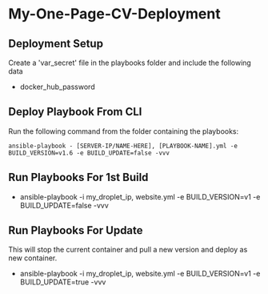 # My-One-Page-CV-Deployment

## Deployment Setup

Create a 'var_secret' file in the playbooks folder and include the following data

- docker_hub_password

## Deploy Playbook From CLI

Run the following command from the folder containing the playbooks:

```
ansible-playbook - [SERVER-IP/NAME-HERE], [PLAYBOOK-NAME].yml -e BUILD_VERSION=v1.6 -e BUILD_UPDATE=false -vvv
```

## Run Playbooks For 1st Build

- ansible-playbook -i my_droplet_ip, website.yml -e BUILD_VERSION=v1 -e BUILD_UPDATE=false -vvv

## Run Playbooks For Update

This will stop the current container and pull a new version and deploy as new container.

- ansible-playbook -i my_droplet_ip, website.yml -e BUILD_VERSION=v1 -e BUILD_UPDATE=true -vvv

